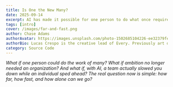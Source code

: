 ```yaml
---
title: Is One the New Many?
date: 2025-09-14
excerpt: AI has made it possible for one person to do what once required entire teams, fundamentally rewiring who can build, compete, and win in the modern economy.
tags: [intro]
cover: /images/far-and-fast.png
author: Chase Adams
authorAvatar: https://images.unsplash.com/photo-1502685104226-ee32379fefbe?q=80&w=240&auto=format&fit=crop
authorBio: Lucas Crespo is the creative lead of Every. Previously art director at BBDO and VML.
category: Source Code
---
```


_What if one person could do the work of many? What if ambition no longer needed an organization? And what if, with AI, a team actually slowed you down while an individual sped ahead? The real question now is simple: how far, how fast, and how alone can we go?_


